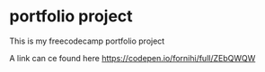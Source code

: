 # portfolio project

This is my freecodecamp portfolio project

A link can ce found here https://codepen.io/fornihi/full/ZEbQWQW
